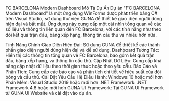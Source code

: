 FC BARCELONA Modern Dashboard
Mô Tả Dự Án
Dự án "FC BARCELONA Modern Dashboard" là một ứng dụng WinForms được phát triển bằng C# trên Visual Studio, sử dụng thư viện GUNA để thiết kế giao diện người dùng hiện đại và bắt mắt. Ứng dụng này cung cấp một cái nhìn tổng quan về các số liệu và thông tin liên quan đến FC Barcelona, với các tính năng như theo dõi kết quả trận đấu, bảng xếp hạng, thông tin cầu thủ và nhiều hơn nữa.

Tính Năng Chính
Giao Diện Hiện Đại: Sử dụng GUNA để thiết kế các thành phần giao diện người dùng hiện đại và dễ sử dụng.
Dashboard Tương Tác: Hiển thị các thông tin tổng quan về FC Barcelona, bao gồm kết quả trận đấu, bảng xếp hạng, và thông tin cầu thủ.
Cập Nhật Dữ Liệu: Cung cấp khả năng cập nhật dữ liệu theo thời gian thực hoặc theo yêu cầu.
Báo Cáo và Phân Tích: Cung cấp các báo cáo và phân tích chi tiết về hiệu suất của đội bóng và cầu thủ.
Cài Đặt
Yêu Cầu
Hệ Điều Hành: Windows 10 hoặc mới hơn
Phần Mềm: Visual Studio 2019 hoặc mới hơn
.NET Framework: .NET Framework 4.8 hoặc mới hơn
GUNA UI Framework: Tải GUNA UI Framework từ GUNA UI Website và cài đặt vào dự án.
